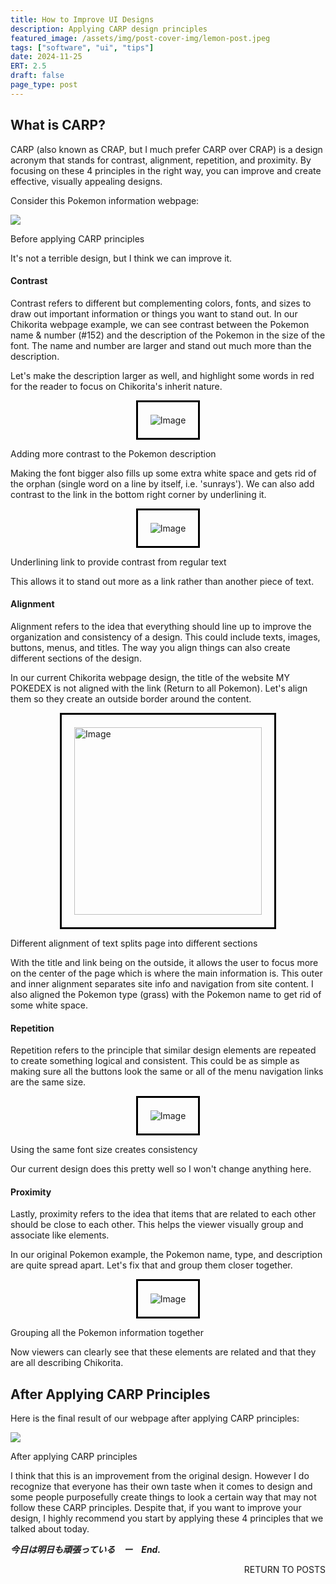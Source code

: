 ```yaml
---
title: How to Improve UI Designs
description: Applying CARP design principles
featured_image: /assets/img/post-cover-img/lemon-post.jpeg
tags: ["software", "ui", "tips"]
date: 2024-11-25
ERT: 2.5
draft: false
page_type: post
---
```

## What is CARP?

CARP (also known as CRAP, but I much prefer CARP over CRAP) is a design acronym that stands for contrast, alignment, repetition, and proximity. By focusing on these 4 principles in the right way, you can improve and create effective, visually appealing designs.

Consider this Pokemon information webpage: 

<img class="img-fluid" src="/assets/img/post-img/2-ui-carp/ui-before.png">

<span class="caption text-muted">Before applying CARP principles</span>

It's not a terrible design, but I think we can improve it.

#### Contrast

Contrast refers to different but complementing colors, fonts, and sizes to draw out important information or things you want to stand out. In our Chikorita webpage example, we can see contrast between the Pokemon name & number (#152) and the description of the Pokemon in the size of the font. The name and number are larger and stand out much more than the description.

Let's make the description larger as well, and highlight some words in red for the reader to focus on Chikorita's inherit nature. 

<div style="display: flex; justify-content: center; align-items: center; padding: 20px; border: 3px solid #000; width: fit-content; margin: 0 auto;">
    <img class="img-fluid" src="/assets/img/post-img/2-ui-carp/contrast.png" alt="Image" style="max-width: 100%; height: auto;">
</div>

<span class="caption text-muted">Adding more contrast to the Pokemon description</span>

Making the font bigger also fills up some extra white space and gets rid of the orphan (single word on a line by itself, i.e. 'sunrays'). We can also add contrast to the link in the bottom right corner by underlining it. 

<div style="display: flex; justify-content: center; align-items: center; padding: 20px; border: 3px solid #000; width: fit-content; margin: 0 auto;">
    <img class="img-fluid" src="/assets/img/post-img/2-ui-carp/contrast2.png" alt="Image" style="max-width: 100%; height: auto;">
</div>

<span class="caption text-muted">Underlining link to provide contrast from regular text</span>

This allows it to stand out more as a link rather than another piece of text.

#### Alignment

Alignment refers to the idea that everything should line up to improve the organization and consistency of a design. This could include texts, images, buttons, menus, and titles. The way you align things can also create different sections of the design. 

In our current Chikorita webpage design, the title of the website MY POKEDEX is not aligned with the link (Return to all Pokemon). Let's align them so they create an outside border around the content.

<div style="display: flex; justify-content: center; align-items: center; padding: 20px; border: 3px solid #000; width: fit-content; margin: 0 auto;">
    <img class="img-fluid" src="/assets/img/post-img/2-ui-carp/alignment.png" alt="Image" style="width: auto; height: 300px;">
</div>

<span class="caption text-muted">Different alignment of text splits page into different sections</span>

With the title and link being on the outside, it allows the user to focus more on the center of the page which is where the main information is. This outer and inner alignment separates site info and navigation from site content. I also aligned the Pokemon type (grass) with the Pokemon name to get rid of some white space.

#### Repetition

Repetition refers to the principle that similar design elements are repeated to create something logical and consistent. This could be as simple as making sure all the buttons look the same or all of the menu navigation links are the same size.

<div style="display: flex; justify-content: center; align-items: center; padding: 20px; border: 3px solid #000; width: fit-content; margin: 0 auto;">
    <img class="img-fluid" src="/assets/img/post-img/2-ui-carp/repetition.png" alt="Image" style="max-width: 100%; height: auto;">
</div>

<span class="caption text-muted">Using the same font size creates consistency</span>

Our current design does this pretty well so I won't change anything here.

#### Proximity

Lastly, proximity refers to the idea that items that are related to each other should be close to each other. This helps the viewer visually group and associate like elements. 

In our original Pokemon example, the Pokemon name, type, and description are quite spread apart. Let's fix that and group them closer together.

<div style="display: flex; justify-content: center; align-items: center; padding: 20px; border: 3px solid #000; width: fit-content; margin: 0 auto;">
    <img class="img-fluid" src="/assets/img/post-img/2-ui-carp/proximity.png" alt="Image" style="max-width: 100%; height: auto;">
</div>

<span class="caption text-muted">Grouping all the Pokemon information together</span>

Now viewers can clearly see that these elements are related and that they are all describing Chikorita. 

## After Applying CARP Principles

Here is the final result of our webpage after applying CARP principles:

<img class="img-fluid" src="/assets/img/post-img/2-ui-carp/ui-after.png">

<span class="caption text-muted">After applying CARP principles</span>

I think that this is an improvement from the original design. However I do recognize that everyone has their own taste when it comes to design and some people purposefully create things to look a certain way that may not follow these CARP principles. Despite that, if you want to improve your design, I highly recommend you start by applying these 4 principles that we talked about today.

**_今日は明日も頑張っている　ー　End._**

<a href="/all-posts.html" class="btn btn-primary" style="float: right; margin-bottom: 20px; text-decoration: none;">RETURN TO POSTS</a>
